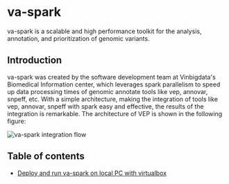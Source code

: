 # va-spark

va-spark is a scalable and high performance toolkit for the analysis, annotation, and prioritization of genomic variants.

## Introduction

va-spark was created by the software development team at Vinbigdata's Biomedical Information center, which leverages spark parallelism to speed up data processing times of genomic annotate tools like vep, annovar, snpeff, etc. With a simple architecture, making the integration of tools like vep, annovar, snpeff with spark easy and effective, the results of the integration is remarkable. The architecture of VEP is shown in the following figure:

![va-spark integration flow](/data/img/va-spark_integration.png)

## Table of contents
* [Deploy and run va-spark on local PC with virtualbox](/docs/virtualbox_deployment.md)
